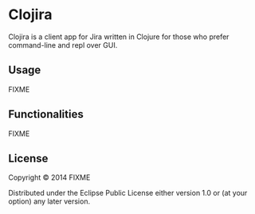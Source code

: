 # Clojira

Clojira is a client app for Jira written in Clojure for those who prefer
command-line and repl over GUI.

## Usage

FIXME

## Functionalities

FIXME

## License

Copyright © 2014 FIXME

Distributed under the Eclipse Public License either version 1.0 or (at
your option) any later version.
